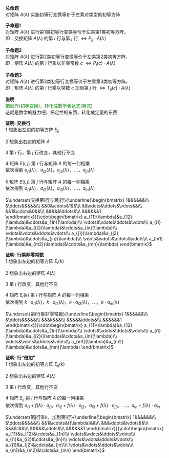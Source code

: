 **总命题**  
对矩阵 $A(\lambda)$ 实施初等行变换等价于左乘对类型的初等方阵  
  
**子命题1**  
对矩阵 $A(\lambda)$ 进行第1类初等行变换等价于左乘第1类初等方阵，  
即：交换矩阵 $A(\lambda)$ 的第 $i$ 行与第 $j$ 行 $\Leftrightarrow P_{ij}\cdot A(\lambda)$   
  
**子命题2**  
对矩阵 $A(\lambda)$ 进行第2类初等行变换等价于左乘第2类初等方阵，  
即：矩阵 $A(\lambda)$ 的第 $i$ 行乘以非零常数 $c$  $\Leftrightarrow P_i(c)\cdot A(\lambda)$   
  
**子命题3**  
对矩阵 $A(\lambda)$ 进行第3类初等行变换等价于左乘第3类初等方阵，  
即：矩阵 $A(\lambda)$ 的第 $i$ 行乘以常数 $c$ 加到第 $j$ 行 $\Leftrightarrow T_{ij}(c)\cdot A(\lambda)$   
  
**说明**  
<font color=green>把动作(初等变换)，转化成数学表达式(等式)</font>  
这就是数学的魅力吧，把定性的东西，转化成定量的东西  
  
**证明: 交换行**  
1 想象出左边的初等方阵 $E_{ij}$   
  
2 想象出右边的矩阵 $A$   
  
3 第 $i$ 行，第 $j$ 行改变，其他行不变  
  
4 矩阵 $E(i,j)$ 第 $i$ 行与矩阵 $A$ 的每一列相乘  
依次得到 $a_{j1}(\lambda)，a_{j2}(\lambda)，a_{j3}(\lambda)，\cdots，a_{jn}(\lambda)$   
  
5 矩阵 $E(i,j)$ 第 $j$ 行与矩阵 $A$ 的每一列相乘  
依次得到 $a_{i1}(\lambda)，a_{i2}(\lambda)，a_{i3}(\lambda)，\cdots，a_{in}(\lambda)$   
  
 $\underset{交换第i行与第j行}{\underline{\begin{bmatrix}  
1&&&&&&\\\  
&\ddots&&&&&\\\  
&&0&\cdots&1&&\\\  
&&\vdots&\ddots&\vdots&&\\\  
&&1&\cdots&0&&\\\  
&&&&&\ddots&\\\  
&&&&&&1  
\end{bmatrix}}}\cdot\begin{bmatrix}  
a_{11}(\lambda)&a_{12}(\lambda)&\cdots&a_{1n}(\lambda)\\\ \vdots&\vdots&\ddots&\vdots\\\ a_{i1}(\lambda)&a_{i2}(\lambda)&\cdots&a_{in}(\lambda)\\\  
\vdots&\vdots&\ddots&\vdots\\\ a_{j1}(\lambda)&a_{j2}(\lambda)&\cdots&a_{jn}(\lambda)\\\ \vdots&\vdots&\ddots&\vdots\\\  
a_{m1}(\lambda)&a_{m2}(\lambda)&\cdots&a_{mn}(\lambda)  
\end{bmatrix}$   
  
**证明: 行乘非零常数**  
1 想象出左边的初等方阵 $E_i(k)$   
  
2 想象出右边的矩阵 $A(\lambda)$   
  
3 第 $i$ 行改变，其他行不变  
  
4 矩阵 $E_i(k)$ 第 $i$ 行与矩阵 $A$ 的每一列相乘  
依次得到 $k\cdot a_{i1}(\lambda)，k\cdot a_{i2}(\lambda)，k\cdot a_{i3}(\lambda)，\cdots，k\cdot a_{in}(\lambda)$   
  
 $\underset{第i行乘非零常数}{\underline{\begin{bmatrix}  
1&&&&&&\\\  
&\ddots&&&&&\\\  
&&&k&&&\\\  
&&&&&\ddots&\\\  
&&&&&&1  
\end{bmatrix}}}\cdot\begin{bmatrix}  
a_{11}(\lambda)&a_{12}(\lambda)&\cdots&a_{1n}(\lambda)\\\ \vdots&\vdots&\ddots&\vdots\\\ a_{i1}(\lambda)&a_{i2}(\lambda)&\cdots&a_{in}(\lambda)\\\  
\vdots&\vdots&\ddots&\vdots\\\  
a_{m1}(\lambda)&a_{m2}(\lambda)&\cdots&a_{mn}(\lambda)  
\end{bmatrix}$   
  
**证明: 行“倍加”**  
1 想象出左边的初等方阵 $E_{ij}(k)$   
  
2 想象出右边的矩阵 $A(\lambda)$   
  
3 第 $i$ 行改变，其他行不变  
  
4 矩阵 $E_{ij}$ 第 $i$ 行与矩阵 $A$ 的每一列相乘  
依次得到 $a_{i1}+f(\lambda)\cdot a_{j1}，a_{i2}+f(\lambda)\cdot a_{j2}，  
a_{i3}+f(\lambda)\cdot a_{j3}，\cdots，a_{in}+f(\lambda)\cdot a_{jn}$   
  
 $\underset{第j行乘k，加到第i行}{\underline{\begin{bmatrix}  
1&&&&&&\\\  
&\ddots&&&&&\\\  
&&1&\cdots&f(\lambda)&&\\\  
&&&\ddots&\vdots&&\\\  
&&&&1&&\\\  
&&&&&\ddots&\\\  
&&&&&&1  
\end{bmatrix}}}\cdot\begin{bmatrix}  
a_{11}&a_{12}&\cdots&a_{1n}\\\ \vdots&\vdots&\ddots&\vdots\\\ a_{i1}&a_{i2}&\cdots&a_{in}\\\  
\vdots&\vdots&\ddots&\vdots\\\ a_{j1}&a_{j2}&\cdots&a_{jn}\\\ \vdots&\vdots&\ddots&\vdots\\\  
a_{m1}&a_{m2}&\cdots&a_{mn}  
\end{bmatrix}$   

